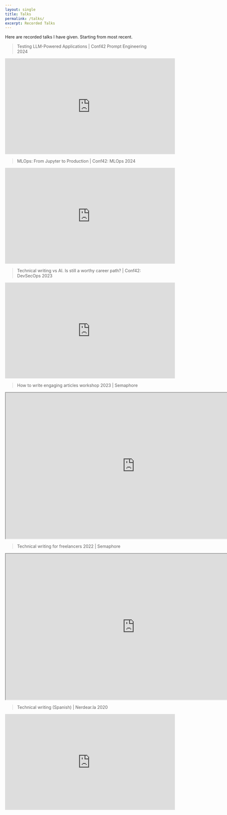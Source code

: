 ```yaml
---
layout: single
title: Talks
permalink: /talks/
excerpt: Recorded Talks
---
```


Here are recorded talks I have given. Starting from most recent.

> Testing LLM-Powered Applications | Conf42 Prompt Engineering 2024

<iframe width="560" height="315" src="https://www.youtube.com/embed/pfOYLX1XXvo?si=IZiMMvNrE6qDVySm" title="YouTube video player" frameborder="0" allow="accelerometer; autoplay; clipboard-write; encrypted-media; gyroscope; picture-in-picture; web-share" referrerpolicy="strict-origin-when-cross-origin" allowfullscreen></iframe>

> MLOps: From Jupyter to Production | Conf42: MLOps 2024

<iframe width="560" height="315" src="https://www.youtube.com/embed/bddiQ21qrKY?si=xnH4TrWvFw39GFjH" title="YouTube video player" frameborder="0" allow="accelerometer; autoplay; clipboard-write; encrypted-media; gyroscope; picture-in-picture; web-share" referrerpolicy="strict-origin-when-cross-origin" allowfullscreen></iframe>

> Technical writing vs AI. Is still a worthy career path? | Conf42: DevSecOps 2023

<iframe width="560" height="315" src="https://www.youtube.com/embed/miBgmjh_9TI?si=deqLVzxBsJRarwFa" title="YouTube video player" frameborder="0" allow="accelerometer; autoplay; clipboard-write; encrypted-media; gyroscope; picture-in-picture; web-share" referrerpolicy="strict-origin-when-cross-origin" allowfullscreen></iframe>


> How to write engaging articles workshop 2023 | Semaphore

<iframe src="https://drive.google.com/file/d/1EQ5W2obtWMdTDQzF-jExtxWR5iYjwlyR/preview" width="850" height="480" allow="autoplay"></iframe>

> Technical writing for freelancers 2022 | Semaphore

<iframe src="https://drive.google.com/file/d/1c91j0N1RP1WSs8WS5kJS9vnbzr1lFIJS/preview" width="850" height="480" allow="autoplay"></iframe>

> Technical writing (Spanish) | Nerdear.la 2020

<iframe width="560" height="315" src="https://www.youtube.com/embed/1VKy65zqQ9E?si=a8O87XhlKoljoVfD" title="YouTube video player" frameborder="0" allow="accelerometer; autoplay; clipboard-write; encrypted-media; gyroscope; picture-in-picture; web-share" referrerpolicy="strict-origin-when-cross-origin" allowfullscreen></iframe>

